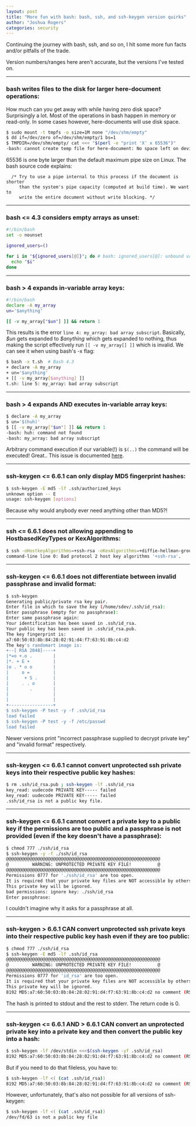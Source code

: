```yaml
---
layout: post
title: "More fun with bash: bash, ssh, and ssh-keygen version quirks"
author: "Joshua Rogers"
categories: security
---
```


Continuing the journey with bash, ssh, and so on, I hit some more fun facts and/or pitfalls of the trade.

Version numbers/ranges here aren't accurate, but the versions I've tested on.

---
### bash writes files to the disk for larger here-document operations:
How much can you get away with while having zero disk space? Surprisingly a lot. Most of the operations in bash happen in memory or read-only. In some cases however, here-documents will use disk space. 
```bash
$ sudo mount -t tmpfs -o size=1M none "/dev/shm/empty"
$ dd if=/dev/zero of=/dev/shm/empty/1 bs=1
$ TMPDIR=/dev/shm/empty/ cat <<< "$(perl -e "print 'X' x 65536")"
-bash: cannot create temp file for here-document: No space left on device
```
65536 is one byte larger than the default maximum pipe size on Linux. The bash source code explains:
```
  /* Try to use a pipe internal to this process if the document is shorter
     than the system's pipe capacity (computed at build time). We want to
     write the entire document without write blocking. */
```

---
###  bash <= 4.3 considers empty arrays as unset:
```bash
#!/bin/bash
set -o nounset

ignored_users=()

for i in "${ignored_users[@]}"; do # bash: ignored_users[@]: unbound variable
  echo "$i"
done
```

---
### bash > 4 expands in-variable array keys:
```bash
#!/bin/bash
declare -A my_array
un='$anything'

[[ -v my_array["$un"] ]] && return 1
```

This results is the error `line 4: my_array: bad array subscript`. Basically, _\$un_ gets expanded to _\$anything_ which gets expanded to nothing, thus making the script effectively run `[[ -v my_array[] ]]` which is invalid. We can see it when using bash's -x flag:
```bash
$ bash -x t.sh  # Bash 4.3
+ declare -A my_array
+ un='$anything'
+ [[ -v my_array[$anything] ]]
t.sh: line 5: my_array: bad array subscript
```

---
### bash > 4 expands AND executes in-variable array keys:
```bash
$ declare -A my_array
$ un='$(huh)'
$ [[ -v my_array["$un"] ]] && return 1
-bash: huh: command not found
-bash: my_array: bad array subscript
```

Arbitrary command execution if our variable(!) is `$(..)` the command will be executed! Great.. This issue is documented [here](https://mywiki.wooledge.org/BashPitfalls#A.5B.5B_-v_hash.5B.24key.5D_.5D.5D).

---
### ssh-keygen <= 6.6.1 can only display MD5 fingerprint hashes:
```bash
$ ssh-keygen -E md5 -lf .ssh/authorized_keys
unknown option -- E
usage: ssh-keygen [options]
```
Because why would anybody ever need anything other than MD5?!

---
### ssh <= 6.6.1 does not allowing appending to HostbasedKeyTypes or KexAlgorithms:
```bash
$ ssh -oHostkeyAlgorithms=+ssh-rsa -oKexAlgorithms=+diffie-hellman-group1-sha1 host
command-line line 0: Bad protocol 2 host key algorithms '+ssh-rsa'.
```

---
### ssh-keygen <= 6.6.1 does not differentiate between invalid passphrase and invalid format:
```bash
$ ssh-keygen
Generating public/private rsa key pair.
Enter file in which to save the key (/home/sdev/.ssh/id_rsa):
Enter passphrase (empty for no passphrase): 
Enter same passphrase again: 
Your identification has been saved in .ssh/id_rsa.
Your public key has been saved in .ssh/id_rsa.pub.
The key fingerprint is:
a7:60:50:03:8b:84:28:02:91:d4:f7:63:91:8b:c4:d2
The key's randomart image is:
+--[ RSA 2048]----+
|*=o +.o .        |
|*. + E +         |
|o . * o o        |
|     o =         |
|      + S .      |
|     . . o       |
|        .        |
|                 |
|                 |
+-----------------+
$ ssh-keygen -P test -y -f .ssh/id_rsa
load failed
$ ssh-keygen -P test -y -f /etc/passwd
load failed
```

Newer versions print "incorrect passphrase supplied to decrypt private key" and "invalid format" respectively.

---
### ssh-keygen <= 6.6.1 cannot convert unprotected ssh private keys into their respective public key hashes:
```bash
$ rm .ssh/id_rsa.pub ; ssh-keygen -lf .ssh/id_rsa
key_read: uudecode PRIVATE KEY----- failed
key_read: uudecode PRIVATE KEY----- failed
.ssh/id_rsa is not a public key file.
```

---
### ssh-keygen <= 6.6.1 cannot convert a private key to a public key if the permissions are too public and a passphrase is not provided (even if the key doesn't have a passphrase):
```bash
$ chmod 777 ./ssh/id_rsa
$ ssh-keygen -y -f ./ssh/id_rsa 
@@@@@@@@@@@@@@@@@@@@@@@@@@@@@@@@@@@@@@@@@@@@@@@@@@@@@@@@@@@
@         WARNING: UNPROTECTED PRIVATE KEY FILE!          @
@@@@@@@@@@@@@@@@@@@@@@@@@@@@@@@@@@@@@@@@@@@@@@@@@@@@@@@@@@@
Permissions 0777 for './ssh/id_rsa' are too open.
It is required that your private key files are NOT accessible by others.
This private key will be ignored.
bad permissions: ignore key: ./ssh/id_rsa
Enter passphrase: 
```

I couldn't imagine why it asks for a passphrase at all.

---
###  ssh-keygen > 6.6.1 CAN convert unprotected ssh private keys into their respective public key hash even if they are too public:
```bash
$ chmod 777 ./ssh/id_rsa
$ ssh-keygen -E md5 -lf .ssh/id_rsa
@@@@@@@@@@@@@@@@@@@@@@@@@@@@@@@@@@@@@@@@@@@@@@@@@@@@@@@@@@@
@         WARNING: UNPROTECTED PRIVATE KEY FILE!          @
@@@@@@@@@@@@@@@@@@@@@@@@@@@@@@@@@@@@@@@@@@@@@@@@@@@@@@@@@@@
Permissions 0777 for 'id_rsa' are too open.
It is required that your private key files are NOT accessible by others.
This private key will be ignored.
8192 MD5:a7:60:50:03:8b:84:28:02:91:d4:f7:63:91:8b:c4:d2 no comment (RSA)
```

The hash is printed to stdout and the rest to stderr. The return code is 0.

---
### ssh-keygen <= 6.6.1 AND > 6.6.1 CAN convert an unprotected private key into a private key and then convert the public key into a hash:

```bash
$ ssh-keygen -lf /dev/stdin <<<$(ssh-keygen -yf .ssh/id_rsa)
8192 MD5:a7:60:50:03:8b:84:28:02:91:d4:f7:63:91:8b:c4:d2 no comment (RSA)
```

But if you need to do that fileless, you have to:

```bash
$ ssh-keygen -lf <( (cat .ssh/id_rsa))
8192 MD5:a7:60:50:03:8b:84:28:02:91:d4:f7:63:91:8b:c4:d2 no comment (RSA)
```

However, unfortunately, that's also not possible for all versions of ssh-keygen:

```bash
$ ssh-keygen -lf <( (cat .ssh/id_rsa))
/dev/fd/63 is not a public key file
```
